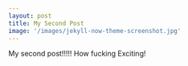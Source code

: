 ```yaml
---
layout: post
title: My Second Post
image: '/images/jekyll-now-theme-screenshot.jpg'
---
```



<!-- This is a comment for Michael to read about what I did -->
My second post!!!!! How fucking Exciting!
